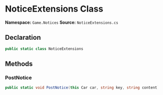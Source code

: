 # NoticeExtensions Class

**Namespace:** `Game.Notices`
**Source:** `NoticeExtensions.cs`

## Declaration

```csharp
public static class NoticeExtensions
```

## Methods

### PostNotice

```csharp
public static void PostNotice(this Car car, string key, string content)
```

